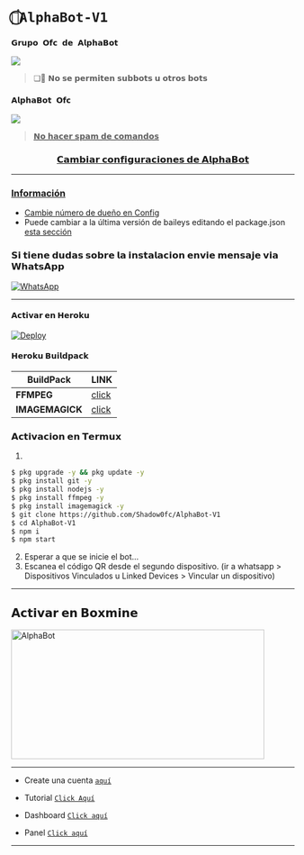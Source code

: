 # `🌟️𝆬⃝AlphaBot-V1`

### `𝗚𝗿𝘂𝗽𝗼 𝗢𝗳𝗰 𝗱𝗲 𝗔𝗹𝗽𝗵𝗮𝗕𝗼𝘁`

<a href="https://chat.whatsapp.com/JQMyVsc8U4iEHi7qLFgYNH" target="blank"><img src="https://img.shields.io/badge/GRUPO_OFC_-25D366?style=for-the-badge&logo=whatsapp&logoColor=white" /></a>

> ❏🌄 𝗡𝗼 𝘀𝗲 𝗽𝗲𝗿𝗺𝗶𝘁𝗲𝗻 𝘀𝘂𝗯𝗯𝗼𝘁𝘀 𝘂 𝗼𝘁𝗿𝗼𝘀 𝗯𝗼𝘁𝘀
### `𝗔𝗹𝗽𝗵𝗮𝗕𝗼𝘁 𝗢𝗳𝗰`

<a href="https://api.whatsapp.com/send/?phone=15802635060&text=/menu&type=phone_number&app_absent=0" target="blank"><img src="https://img.shields.io/badge/BOT_OFICIAL_1-25D366?style=for-the-badge&logo=whatsapp&logoColor=white" />

 > 𝗡𝗼 𝗵𝗮𝗰𝗲𝗿 𝘀𝗽𝗮𝗺 𝗱𝗲 𝗰𝗼𝗺𝗮𝗻𝗱𝗼𝘀

<h3 align="center">𝗖𝗮𝗺𝗯𝗶𝗮𝗿 𝗰𝗼𝗻𝗳𝗶𝗴𝘂𝗿𝗮𝗰𝗶𝗼𝗻𝗲𝘀 𝗱𝗲 𝗔𝗹𝗽𝗵𝗮𝗕𝗼𝘁</h3>

***
### Información
- Cambie número de dueño en [Config](https://github.com/Shadow0fc/AlphaBot-V1/blob/main/config.js#L6)
- Puede cambiar a la última versión de baileys editando el package.json [esta sección](https://github.com/Shadow0fc/AlphaBot-V1/blob/main/package.json#L42)

### 𝗦𝗶 𝘁𝗶𝗲𝗻𝗲 𝗱𝘂𝗱𝗮𝘀 𝘀𝗼𝗯𝗿𝗲 𝗹𝗮 𝗶𝗻𝘀𝘁𝗮𝗹𝗮𝗰𝗶𝗼𝗻 𝗲𝗻𝘃𝗶𝗲 𝗺𝗲𝗻𝘀𝗮𝗷𝗲 𝘃𝗶𝗮 𝗪𝗵𝗮𝘁𝘀𝗔𝗽𝗽

[![WhatsApp](https://img.shields.io/badge/TSG-25D366?style=for-the-badge&logo=whatsapp&logoColor=white)](https://instabio.cc/fg98ff) 

***

#### 𝗔𝗰𝘁𝗶𝘃𝗮𝗿 𝗲𝗻 𝗛𝗲𝗿𝗼𝗸𝘂
[![Deploy](https://www.herokucdn.com/deploy/button.svg)](https://heroku.com/deploy?template=https://github.com/Shadow0fc/AlphaBot-V1)

#### 𝗛𝗲𝗿𝗼𝗸𝘂 𝗕𝘂𝗶𝗹𝗱𝗽𝗮𝗰𝗸
| BuildPack | LINK |
|--------|--------|
| **FFMPEG** |[click](https://github.com/jonathanong/heroku-buildpack-ffmpeg-latest) |
| **IMAGEMAGICK** | [click](https://github.com/DuckyTeam/heroku-buildpack-imagemagick) |

### 𝗔𝗰𝘁𝗶𝘃𝗮𝗰𝗶𝗼𝗻 𝗲𝗻 𝗧𝗲𝗿𝗺𝘂𝘅
1. 
```sh
$ pkg upgrade -y && pkg update -y
$ pkg install git -y
$ pkg install nodejs -y
$ pkg install ffmpeg -y
$ pkg install imagemagick -y
$ git clone https://github.com/Shadow0fc/AlphaBot-V1
$ cd AlphaBot-V1
$ npm i 
$ npm start
```
2. Esperar a que se inicie el bot...
3. Escanea el código QR desde el segundo dispositivo. (ir a whatsapp > Dispositivos Vinculados u Linked Devices > Vincular un dispositivo)
---------


## 𝗔𝗰𝘁𝗶𝘃𝗮𝗿 𝗲𝗻 𝗕𝗼𝘅𝗺𝗶𝗻𝗲

<a href="https://dash.boxmineworld.com/register?ref=gSvubCtf"><img src="https://telegra.ph/file/e1d500d5271038f781ba6.jpg" width="450" height="230" alt="AlphaBot"/></a>

---------
* Create una cuenta  [`aquí`](https://dash.boxmineworld.com/register?ref=gSvubCtf)
* Tutorial [`Click Aquí`](https://youtu.be/xFqjKN1Qt80)

* Dashboard [`Click aquí`](https://dash.boxmineworld.com)
* Panel [`Click aquí`](https://panel.boxmineworld.com/)

---------
